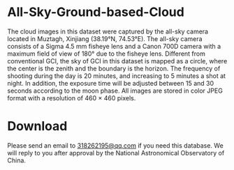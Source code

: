 # All-Sky-Ground-based-Cloud
The cloud images in this dataset were captured by the all-sky camera located in Muztagh, Xinjiang (38.19°N, 74.53°E). The all-sky camera consists of a Sigma 4.5 mm fisheye lens and a Canon 700D camera with a maximum field of view of 180° due to the fisheye lens. Different from conventional GCI, the sky of GCI in this dataset is mapped as a circle, where the center is the zenith and the boundary is the horizon. The frequency of shooting during the day is 20 minutes, and increasing to 5 minutes a shot at night. In addition, the exposure time will be adjusted between 15 and 30 seconds according to the moon phase. All images are stored in color JPEG format with a resolution of 460 × 460 pixels.

# Download
Please send an email to 318262195@qq.com if you need this database. We will reply to you after approval by the National Astronomical Observatory of China.
